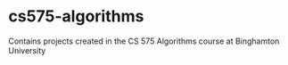 # cs575-algorithms
Contains projects created in the CS 575 Algorithms course at Binghamton University
